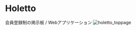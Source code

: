 # Holetto
会員登録制の掲示板 / Webアプリケーション
![holetto_toppage](https://user-images.githubusercontent.com/46701811/54860058-f76b2b00-4d57-11e9-9ef2-8614d1eedb9d.png)
